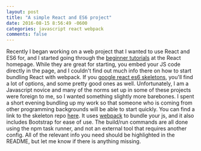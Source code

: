 ```yaml
---
layout: post
title: "A simple React and ES6 project"
date: 2016-08-15 8:56:49 -0600
categories: javascript react webpack 
comments: false
---
```


Recently I began working on a web project that I wanted to use React and ES6
for, and I started going through the [beginner tutorials][react-tut] at the
React homepage. While they are great for starting, you embed your JS code
directly in the page, and I couldn't find out much info there on how to start
bundling React with webpack. If you [google react es6 skeletons][google],
you'll find a lot of options, and some pretty good ones as well. Unfortunately,
I am a Javascript novice and many of the norms set up in some of these projects
were foreign to me, so I wanted something slightly more barebones. I spent
a short evening bundling up my work so that someone who is coming from 
other programming backgrounds will be able to start quickly. 
You can find a link to the skeleton repo [here][my-skel]. It uses
[webpack][webpack] to bundle your js, and it also includes Bootstrap for ease
of use. The build/run commands are all done using the npm task runner, and not
an external tool that requires another config. All of the relevant info you
need should be highlighted in the README, but let me know if there is anything
missing.

[google]: https://www.google.com/#q=react+es6+skeleton
[webpack]: https://webpack.github.io/
[my-skel]: https://github.com/phouse512/react-es6-skeleton
[react-tut]: https://facebook.github.io/react/docs/tutorial.html
